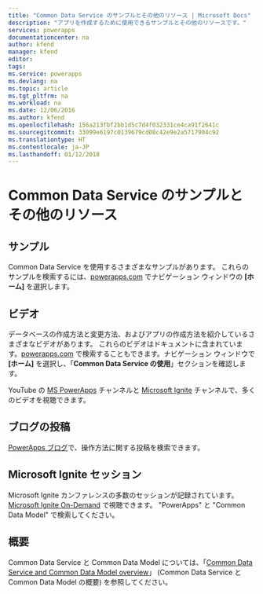 ```yaml
---
title: "Common Data Service のサンプルとその他のリソース | Microsoft Docs"
description: "アプリを作成するために使用できるサンプルとその他のリソースです。"
services: powerapps
documentationcenter: na
author: kfend
manager: kfend
editor: 
tags: 
ms.service: powerapps
ms.devlang: na
ms.topic: article
ms.tgt_pltfrm: na
ms.workload: na
ms.date: 12/06/2016
ms.author: kfend
ms.openlocfilehash: 156a213fbf2bb1d5c7d4f032331ce4ca91f2641c
ms.sourcegitcommit: 33099e6197c0139679cd08c42e9e2a5717904c92
ms.translationtype: HT
ms.contentlocale: ja-JP
ms.lasthandoff: 01/12/2018
---
```

# <a name="samples-and-other-resources--for-the-common-data-service"></a>Common Data Service のサンプルとその他のリソース
## <a name="samples"></a>サンプル
Common Data Service を使用するさまざまなサンプルがあります。 これらのサンプルを検索するには、[powerapps.com](https://web.powerapps.com) でナビゲーション ウィンドウの **[ホーム]** を選択します。

## <a name="videos"></a>ビデオ
データベースの作成方法と変更方法、およびアプリの作成方法を紹介しているさまざまなビデオがあります。 これらのビデオはドキュメントに含まれています。[powerapps.com](https://web.powerapps.com) で検索することもできます。ナビゲーション ウィンドウで **[ホーム]** を選択し、「**Common Data Service の使用**」セクションを確認します。

YouTube の [MS PowerApps](https://www.youtube.com/channel/UCGfWR2ekfRFckLjev6eQYLg) チャンネルと [Microsoft Ignite](https://www.youtube.com/channel/UCrhJmfAGQ5K81XQ8_od1iTg) チャンネルで、多くのビデオを視聴できます。

## <a name="blog-posts"></a>ブログの投稿
[PowerApps ブログ](https://powerapps.microsoft.com/blog/)で、操作方法に関する投稿を検索できます。

## <a name="microsoft-ignite-sessions"></a>Microsoft Ignite セッション
Microsoft Ignite カンファレンスの多数のセッションが記録されています。[Microsoft Ignite On-Demand](https://myignite.microsoft.com/videos) で視聴できます。 "PowerApps" と "Common Data Model" で検索してください。

## <a name="overview"></a>概要
Common Data Service と Common Data Model については、「[Common Data Service and Common Data Model overview](https://docs.microsoft.com/en-us/common-data-service/entity-reference/security-model)」 (Common Data Service と Common Data Model の概要) を参照してください。

